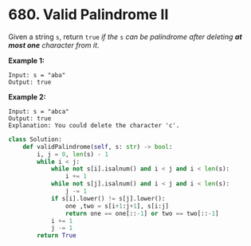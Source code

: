# 680. Valid Palindrome II

Given a string `s`, return `true` *if the* `s` *can be palindrome after deleting **at most one** character from it*.

 

**Example 1:**

```
Input: s = "aba"
Output: true
```

**Example 2:**

```
Input: s = "abca"
Output: true
Explanation: You could delete the character 'c'.
```



```python
class Solution:
    def validPalindrome(self, s: str) -> bool:
        i, j = 0, len(s) - 1
        while i < j:
            while not s[i].isalnum() and i < j and i < len(s):
                i += 1
            while not s[j].isalnum() and i < j and i < len(s):
                j -= 1
            if s[i].lower() != s[j].lower():
                one ,two = s[i+1:j+1], s[i:j]
                return one == one[::-1] or two == two[::-1]
            i += 1
            j -= 1
        return True
```

